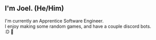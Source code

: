 
## I'm Joel. (He/Him)

I'm currently an Apprentice Software Engineer.
<br /> 
I enjoy making some random games, and have a couple discord bots.
<br /> 
:D 🐨
